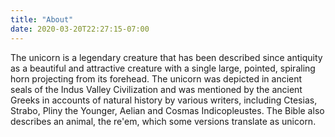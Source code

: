 ```yaml
---
title: "About"
date: 2020-03-20T22:27:15-07:00
---
```


The unicorn is a legendary creature that has been described since antiquity as a beautiful and attractive creature with a single large, pointed, spiraling horn projecting from its forehead. The unicorn was depicted in ancient seals of the Indus Valley Civilization and was mentioned by the ancient Greeks in accounts of natural history by various writers, including Ctesias, Strabo, Pliny the Younger, Aelian and Cosmas Indicopleustes. The Bible also describes an animal, the re'em, which some versions translate as unicorn.